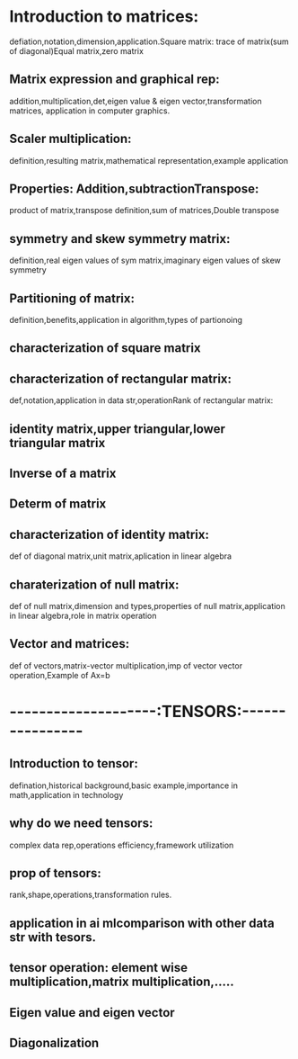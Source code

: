 # Introduction to matrices: 
  defiation,notation,dimension,application.Square matrix: trace of matrix(sum of diagonal)Equal matrix,zero matrix
## Matrix expression and graphical rep: 
  addition,multiplication,det,eigen value & eigen vector,transformation matrices, application in computer graphics.
## Scaler multiplication: 
  definition,resulting matrix,mathematical representation,example application
## Properties: Addition,subtractionTranspose: 
  product of matrix,transpose definition,sum of matrices,Double transpose
## symmetry and skew symmetry matrix: 
  definition,real eigen values of sym matrix,imaginary eigen values of skew symmetry
## Partitioning of matrix: 
  definition,benefits,application in algorithm,types of partionoing
## characterization of square matrix
## characterization of rectangular matrix: 
  def,notation,application in data str,operationRank of rectangular matrix:
## identity matrix,upper triangular,lower triangular matrix
## Inverse of a matrix
## Determ of matrix
## characterization of identity matrix: 
  def of diagonal matrix,unit matrix,aplication in linear algebra
## charaterization of null matrix: 
  def of null matrix,dimension and types,properties of null matrix,application in linear algebra,role in matrix operation
## Vector and matrices: 
  def of vectors,matrix-vector multiplication,imp of vector vector operation,Example of Ax=b


# --------------------:TENSORS:----------------


## Introduction to tensor: 
  defination,historical background,basic example,importance in math,application in technology
## why do we need tensors: 
  complex data rep,operations efficiency,framework utilization
## prop of tensors: 
  rank,shape,operations,transformation rules.

## application in ai mlcomparison with other data str with tesors.
## tensor operation: element wise multiplication,matrix multiplication,.....


## Eigen value and eigen vector
## Diagonalization





